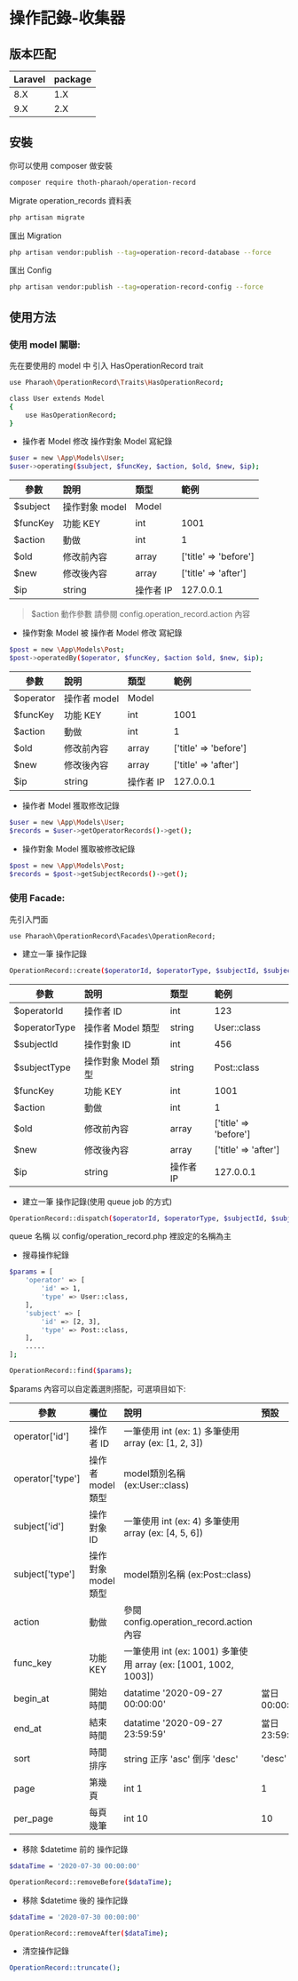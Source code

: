 # 操作記錄-收集器

## 版本匹配

| Laravel          | package               |
| ----------------- |:----------------------- |
| 8.X       | 1.X   |
| 9.X       | 2.X   |

## 安裝
你可以使用 composer 做安裝
```bash
composer require thoth-pharaoh/operation-record
```

Migrate operation_records 資料表
```bash
php artisan migrate
```

匯出 Migration
```bash
php artisan vendor:publish --tag=operation-record-database --force
```

匯出 Config
```bash
php artisan vendor:publish --tag=operation-record-config --force
```

## 使用方法

### 使用 model 關聯:

先在要使用的 model 中 引入 HasOperationRecord trait
```bash
use Pharaoh\OperationRecord\Traits\HasOperationRecord;

class User extends Model
{
    use HasOperationRecord;
}
```

- 操作者 Model 修改 操作對象 Model 寫紀錄

```bash
$user = new \App\Models\User;
$user->operating($subject, $funcKey, $action, $old, $new, $ip);
```
| 參數 | 說明 | 類型 | 範例 |
| ------------|:----------------------- | :------| :------|
| $subject | 操作對象 model | Model |  |
| $funcKey | 功能 KEY  | int | 1001 |
| $action | 動做  | int | 1 |
| $old | 修改前內容  | array | ['title' => 'before'] |
| $new | 修改後內容  | array | ['title' => 'after'] |
| $ip | string | 操作者 IP | 127.0.0.1 |

> $action 動作參數 請參閱 config.operation_record.action 內容

- 操作對象 Model 被 操作者 Model 修改 寫紀錄

```bash
$post = new \App\Models\Post;
$post->operatedBy($operator, $funcKey, $action $old, $new, $ip);
```
| 參數 | 說明 | 類型 | 範例 |
| ------------|:----------------------- | :------| :------|
| $operator | 操作者 model | Model |  |
| $funcKey | 功能 KEY  | int | 1001 |
| $action | 動做  | int | 1 |
| $old | 修改前內容  | array | ['title' => 'before'] |
| $new | 修改後內容  | array | ['title' => 'after'] |
| $ip | string | 操作者 IP | 127.0.0.1 |

- 操作者 Model 獲取修改記錄

```bash
$user = new \App\Models\User;
$records = $user->getOperatorRecords()->get();
```

- 操作對象 Model 獲取被修改紀錄

```bash
$post = new \App\Models\Post;
$records = $post->getSubjectRecords()->get();
```

### 使用 Facade:

先引入門面
```
use Pharaoh\OperationRecord\Facades\OperationRecord;
```

- 建立一筆 操作記錄
```bash
OperationRecord::create($operatorId, $operatorType, $subjectId, $subjectType, $funcKey, $action ,$old, $new $ip);
```
| 參數 | 說明 | 類型 | 範例 |
| ------------|:----------------------- | :------| :------|
| $operatorId | 操作者 ID | int | 123 |
| $operatorType | 操作者 Model 類型 | string | User::class |
| $subjectId | 操作對象 ID | int | 456 |
| $subjectType | 操作對象 Model 類型 | string | Post::class |
| $funcKey | 功能 KEY  | int | 1001 |
| $action | 動做  | int | 1 |
| $old | 修改前內容  | array | ['title' => 'before'] |
| $new | 修改後內容  | array | ['title' => 'after'] |
| $ip | string | 操作者 IP | 127.0.0.1 |

- 建立一筆 操作記錄(使用 queue job 的方式)
```bash
OperationRecord::dispatch($operatorId, $operatorType, $subjectId, $subjectType, $funcKey, $action, $old, $new $ip);
```

queue 名稱 以 config/operation_record.php 裡設定的名稱為主

- 搜尋操作紀錄
```bash
$params = [
    'operator' => [
        'id' => 1,
        'type' => User::class,
    ],
    'subject' => [
        'id' => [2, 3],
        'type' => Post::class,
    ],
    .....
];

OperationRecord::find($params);
```
$params 內容可以自定義選則搭配，可選項目如下:

| 參數 | 欄位 | 說明 | 預設 |
| ------------|:----------------------- |:----------------------- |:-----------------------
| operator['id'] | 操作者 ID | 一筆使用 int (ex: 1) 多筆使用 array (ex: [1, 2, 3]) | |
| operator['type'] | 操作者 model 類型 | model類別名稱 (ex:User::class) | |
| subject['id'] | 操作對象 ID | 一筆使用 int (ex: 4) 多筆使用 array (ex: [4, 5, 6]) | |
| subject['type'] | 操作對象 model 類型 | model類別名稱 (ex:Post::class) | |
| action | 動做  | 參閱 config.operation_record.action內容 |  |
| func_key | 功能 KEY | 一筆使用 int (ex: 1001) 多筆使用 array (ex: [1001, 1002, 1003]) | |
| begin_at | 開始時間 | datatime '2020-09-27 00:00:00' | 當日 00:00:00 |
| end_at | 結束時間 | datatime '2020-09-27 23:59:59' | 當日 23:59:59 |
| sort | 時間排序 | string 正序 'asc' 倒序 'desc'| 'desc' |
| page | 第幾頁 | int 1| 1 |
| per_page | 每頁幾筆 | int 10| 10 |

- 移除 $datetime 前的 操作記錄
```bash
$dataTime = '2020-07-30 00:00:00'

OperationRecord::removeBefore($dataTime);
```

- 移除 $datetime 後的 操作記錄
```bash
$dataTime = '2020-07-30 00:00:00'

OperationRecord::removeAfter($dataTime);
```

- 清空操作記錄
```bash
OperationRecord::truncate();
```




